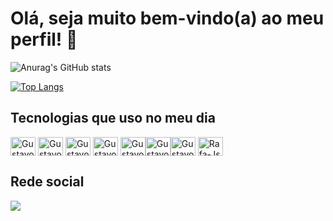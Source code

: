 # Olá, seja muito bem-vindo(a) ao meu perfil! 👋 

![Anurag's GitHub stats](https://github-readme-stats.vercel.app/api?username=SilveiraGustavo&count_private=true&show_icons=true&theme=dark)

[![Top Langs](https://github-readme-stats.vercel.app/api/top-langs/?username=SilveiraGustavo&theme=dark&langs_count=10)](https://github.com/anuraghazra/github-readme-stats)

## Tecnologias que uso no meu dia
<img align="center" alt="Gustavo-Js" height="30" width="40" src="https://cdn.jsdelivr.net/gh/devicons/devicon/icons/react/react-original.svg" />  <img align="center" alt="Gustavo-styles" height="30" width="40" src="https://cdn.jsdelivr.net/gh/devicons/devicon/icons/css3/css3-original.svg" /> <img  align="center" alt="Gustavo-Js" height="30" width="40" src="https://cdn.jsdelivr.net/gh/devicons/devicon@latest/icons/tailwindcss/tailwindcss-original-wordmark.svg" /> <img align="center" alt="Gustavo-py" height="30" width="40" src="https://cdn.jsdelivr.net/gh/devicons/devicon/icons/python/python-original.svg" />  <img align="center" alt="Gustavo-Js" height="30" width="40" src="https://cdn.jsdelivr.net/gh/devicons/devicon/icons/nodejs/nodejs-original.svg" /><img align="center" alt="Gustavo-Js" height="30" width="40" src="https://cdn.jsdelivr.net/gh/devicons/devicon/icons/javascript/javascript-original.svg" /><img align="center" alt="Gustavo-index" height="30" width="40" src="https://cdn.jsdelivr.net/gh/devicons/devicon/icons/html5/html5-original.svg" /> <img align="center" alt="Rafa-Js" height="30" width="40" src="https://cdn.jsdelivr.net/gh/devicons/devicon/icons/cplusplus/cplusplus-original.svg" />


## Rede social 
<a href="https://www.linkedin.com/in/gustavo-silveira-3a3051255/" target="_blank"><img src="https://img.shields.io/badge/-LinkedIn-%230077B5?style=for-the-badge&logo=linkedin&logoColor=white" target="_blank"></a> 
